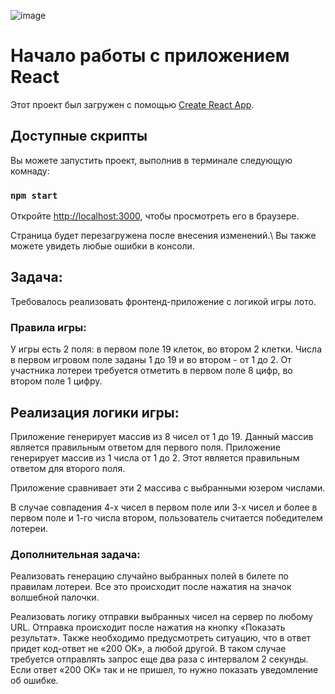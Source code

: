 
![image](https://user-images.githubusercontent.com/68740248/159707529-114ae896-90b7-4198-9d6a-b1f0d1d6639f.png)

# Начало работы с приложением React

Этот проект был загружен с помощью [Create React App](https://github.com/facebook/create-react-app).

## Доступные скрипты

Вы можете запустить проект, выполнив в терминале следующую комнаду:

### `npm start`

Откройте [http://localhost:3000](http://localhost:3000), чтобы просмотреть его в браузере.
 
Страница будет перезагружена после внесения изменений.\ 
Вы также можете увидеть любые ошибки в консоли.

## Задача:

Требовалось реализовать фронтенд-приложение с логикой игры лото.

### Правила игры:

У игры есть 2 поля: в первом поле 19 клеток, во втором 2 клетки. 
Числа в первом игровом поле заданы 1 до 19 и во втором - от 1 до 2. От участника лотереи требуется отметить в первом поле 8 цифр, во втором поле 1 цифру.

## Реализация логики игры:

Приложение генерирует массив из 8 чисел от 1 до 19. Данный массив является правильным ответом для первого поля.
Приложение генерирует массив из 1 числа от 1 до 2. Этот является правильным ответом для второго поля.

Приложение сравнивает эти 2 массива с выбранными юзером числами.

В случае совпадения 4-х чисел в первом поле или 3-х чисел и более в первом поле и 1-го числа втором, пользователь считается победителем лотереи.

### Дополнительная задача:

Реализовать генерацию случайно выбранных полей в билете по правилам лотереи. Все это происходит после нажатия на значок волшебной палочки.

Реализовать логику отправки выбранных чисел на сервер по любому URL. Отправка происходит после нажатия на кнопку «Показать результат».
Также необходимо предусмотреть ситуацию, что в ответ придет код-ответ не «200 OK», а любой другой. В таком случае требуется отправлять запрос еще два раза с интервалом 2 секунды.
Если ответ «200 OK» так и не пришел, то нужно показать уведомление об ошибке.
